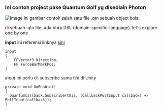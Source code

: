 ### Ini contoh project pake Quantum Golf yg disediain Photon

![image](https://github.com/arif-pandu/catatan-unity-photon-quantum/assets/54800191/5a31ed7e-1031-4b43-a92d-aea374c55b43)
ini gambar contoh salah satu file .qtn sebuah object bola.

di sebuah .qtn file, ada bbrp DSL (domain-specific-language).
let's explore one by one

**input**
ini referensi linknya [sini](https://doc.photonengine.com/quantum/current/manual/input)


```
input 
{
	FPVector3 Direction;
	FP ForceBarMarkPos;
}
```

*input* ini perlu di-subscribe sama file di Unity
```
private void OnEnable()
{
  QuantumCallback.Subscribe(this, (CallbackPollInput callback) => PollInput(callback));
}
```


